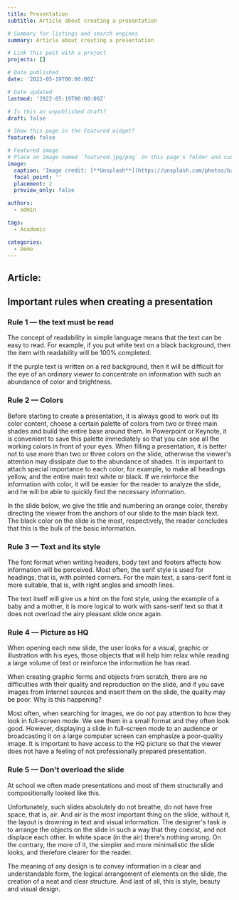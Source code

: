 ```yaml
---
title: Presentation
subtitle: Article about creating a presentation

# Summary for listings and search engines
summary: Article about creating a presentation

# Link this post with a project
projects: []

# Date published
date: '2022-05-19T00:00:00Z'

# Date updated
lastmod: '2022-05-19T00:00:00Z'

# Is this an unpublished draft?
draft: false

# Show this page in the Featured widget?
featured: false

# Featured image
# Place an image named `featured.jpg/png` in this page's folder and customize its options here.
image:
  caption: 'Image credit: [**Unsplash**](https://unsplash.com/photos/bzdhc5b3Bxs)'
  focal_point: ''
  placement: 2
  preview_only: false

authors:
  - admin

tags:
  - Academic

categories:
  - Demo
---
```


## Article:

## Important rules when creating a presentation

### Rule 1 — the text must be read

The concept of readability in simple language means that the text can be easy to read. For example, if you put white text on a black background, then the item with readability will be 100% completed.

If the purple text is written on a red background, then it will be difficult for the eye of an ordinary viewer to concentrate on information with such an abundance of color and brightness.

### Rule 2 — Colors

Before starting to create a presentation, it is always good to work out its color content, choose a certain palette of colors from two or three main shades and build the entire base around them. In Powerpoint or Keynote, it is convenient to save this palette immediately so that you can see all the working colors in front of your eyes. When filling a presentation, it is better not to use more than two or three colors on the slide, otherwise the viewer's attention may dissipate due to the abundance of shades. It is important to attach special importance to each color, for example, to make all headings yellow, and the entire main text white or black. If we reinforce the information with color, it will be easier for the reader to analyze the slide, and he will be able to quickly find the necessary information.

In the slide below, we give the title and numbering an orange color, thereby directing the viewer from the anchors of our slide to the main black text. The black color on the slide is the most, respectively, the reader concludes that this is the bulk of the basic information.

### Rule 3 — Text and its style

The font format when writing headers, body text and footers affects how information will be perceived. Most often, the serif style is used for headings, that is, with pointed corners. For the main text, a sans-serif font is more suitable, that is, with right angles and smooth lines.

The text itself will give us a hint on the font style, using the example of a baby and a mother, it is more logical to work with sans-serif text so that it does not overload the airy pleasant slide once again.

### Rule 4 — Picture as HQ

When opening each new slide, the user looks for a visual, graphic or illustration with his eyes, those objects that will help him relax while reading a large volume of text or reinforce the information he has read.

When creating graphic forms and objects from scratch, there are no difficulties with their quality and reproduction on the slide, and if you save images from Internet sources and insert them on the slide, the quality may be poor. Why is this happening?

Most often, when searching for images, we do not pay attention to how they look in full-screen mode. We see them in a small format and they often look good. However, displaying a slide in full-screen mode to an audience or broadcasting it on a large computer screen can emphasize a poor-quality image. It is important to have access to the HQ picture so that the viewer does not have a feeling of not professionally prepared presentation.

### Rule 5 — Don't overload the slide

At school we often made presentations and most of them structurally and compositionally looked like this.

Unfortunately, such slides absolutely do not breathe, do not have free space, that is, air. And air is the most important thing on the slide, without it, the layout is drowning in text and visual information. The designer's task is to arrange the objects on the slide in such a way that they coexist, and not displace each other. In white space (in the air) there's nothing wrong. On the contrary, the more of it, the simpler and more minimalistic the slide looks, and therefore clearer for the reader.

The meaning of any design is to convey information in a clear and understandable form, the logical arrangement of elements on the slide, the creation of a neat and clear structure. And last of all, this is style, beauty and visual design.
